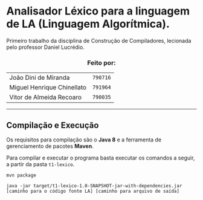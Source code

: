 # Analisador Léxico para a linguagem de LA (Linguagem Algorítmica).

Primeiro trabalho da disciplina de Construção de Compiladores, lecionada pelo professor Daniel Lucrédio.

<h3 align="center">
  Feito por:
</h3>

<div align="center">
  <table>
    <tr>
      <td>João Dini de Miranda</td>
      <td><code>790716</code></td>
    </tr>
    <tr>
      <td>Miguel Henrique Chinellato</td>
      <td><code>791964</code></td>
    </tr>
    <tr>
      <td>Vitor de Almeida Recoaro</td>
      <td><code>790035</code></td>
    </tr>
  </table>
</div>

---

## Compilação e Execução

Os requisitos para compilação são o **Java 8** e a ferramenta de gerenciamento de pacotes **Maven**.

Para compilar e executar o programa basta executar os comandos a seguir, a partir da pasta `t1-lexico`.

```
mvn package
```
```
java -jar target/t1-lexico-1.0-SNAPSHOT-jar-with-dependencies.jar [caminho para o código fonte LA] [caminho para arquivo de saída]
```

